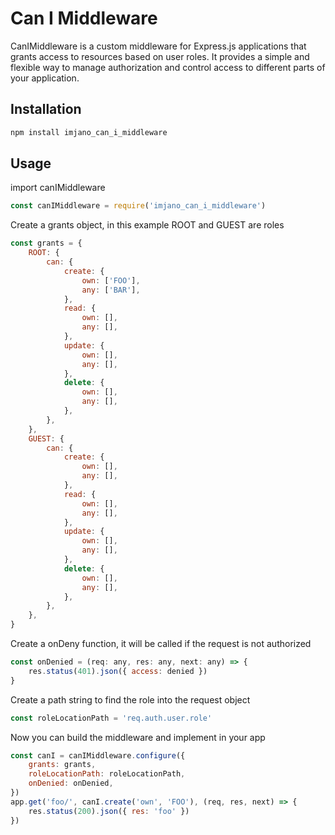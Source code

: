 # Can I Middleware

CanIMiddleware is a custom middleware for Express.js applications
that grants access to resources based on user roles.
It provides a simple and flexible way to manage authorization
and control access to different parts of your application.

## Installation

```bash
npm install imjano_can_i_middleware
```

## Usage

import canIMiddleware

```javascript
const canIMiddleware = require('imjano_can_i_middleware')
```

Create a grants object, in this example ROOT and GUEST are roles

```javascript
const grants = {
	ROOT: {
		can: {
			create: {
				own: ['FOO'],
				any: ['BAR'],
			},
			read: {
				own: [],
				any: [],
			},
			update: {
				own: [],
				any: [],
			},
			delete: {
				own: [],
				any: [],
			},
		},
	},
	GUEST: {
		can: {
			create: {
				own: [],
				any: [],
			},
			read: {
				own: [],
				any: [],
			},
			update: {
				own: [],
				any: [],
			},
			delete: {
				own: [],
				any: [],
			},
		},
	},
}
```

Create a onDeny function, it will be called if the request is not authorized

```javascript
const onDenied = (req: any, res: any, next: any) => {
	res.status(401).json({ access: denied })
}
```

Create a path string to find the role into the request object

```javascript
const roleLocationPath = 'req.auth.user.role'
```

Now you can build the middleware and implement in your app

```javascript
const canI = canIMiddleware.configure({
	grants: grants,
	roleLocationPath: roleLocationPath,
	onDenied: onDenied,
})
app.get('foo/', canI.create('own', 'FOO'), (req, res, next) => {
	res.status(200).json({ res: 'foo' })
})
```
